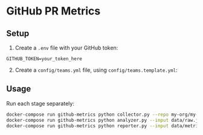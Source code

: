 ﻿# GitHub PR Metrics

## Setup
1. Create a `.env` file with your GitHub token:
```
GITHUB_TOKEN=your_token_here
```

2. Create a `config/teams.yml` file, using `config/teams.template.yml`:

## Usage
Run each stage separately:
```bash
docker-compose run github-metrics python collector.py --repo my-org/my-repo --start 2024-01-01 --end 2024-12-31
docker-compose run github-metrics python analyzer.py --input data/raw.json --teams config/teams.yaml
docker-compose run github-metrics python reporter.py --input data/metrics.json --output report.md
```